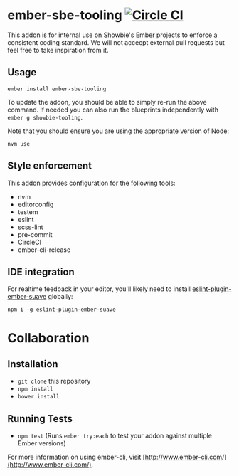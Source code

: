 # ember-sbe-tooling [![Circle CI][circleci-status]][circleci]

This addon is for internal use on Showbie's Ember projects to enforce a consistent coding standard. We will not accecpt external pull requests but feel free to take inspiration from it.

## Usage

```
ember install ember-sbe-tooling
```

To update the addon, you should be able to simply re-run the above command. If needed you can also run the blueprints independently with `ember g showbie-tooling`.

Note that you should ensure you are using the appropriate version of Node:

```
nvm use
```

## Style enforcement

This addon provides configuration for the following tools:

- nvm
- editorconfig
- testem
- eslint
- scss-lint
- pre-commit
- CircleCI
- ember-cli-release

## IDE integration
For realtime feedback in your editor, you'll likely need to install [eslint-plugin-ember-suave][ember-suave-plugin] globally:

```
npm i -g eslint-plugin-ember-suave
```

# Collaboration

## Installation

* `git clone` this repository
* `npm install`
* `bower install`

## Running Tests

* `npm test` (Runs `ember try:each` to test your addon against multiple Ember versions)

For more information on using ember-cli, visit [http://www.ember-cli.com/](http://www.ember-cli.com/).


[circleci]: https://circleci.com/gh/showbie/ember-sbe-tooling
[circleci-status]: https://circleci.com/gh/showbie/ember-sbe-tooling.svg?style=svg&circle-token=765ec6a19d3220402d1f2d3af00c7e8fab6ae7c0
[ember-suave-plugin]: https://github.com/DockYard/eslint-plugin-ember-suave
